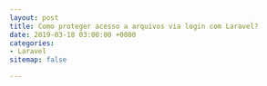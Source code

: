 ```yaml
---
layout: post
title: Como proteger acesso a arquivos via login com Laravel?
date: 2019-03-18 03:00:00 +0000
categories:
- Laravel
sitemap: false

---
```

